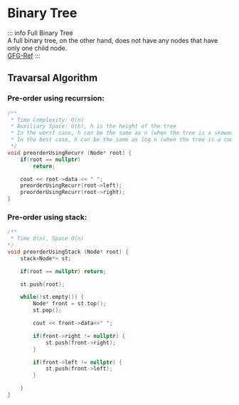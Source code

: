 # Binary Tree

::: info
Full Binary Tree \
A full binary tree, on the other hand, does not have any nodes that have only one child node.\
[GFG-Ref](https://www.geeksforgeeks.org/full-binary-tree/)
:::

## Travarsal Algorithm

### Pre-order using recurrsion:

```cpp
/**
 * Time Complexity: O(n)
 * Auxiliary Space: O(h), h is the height of the tree
 * In the worst case, h can be the same as n (when the tree is a skewed tree)
 * In the best case, h can be the same as log n (when the tree is a complete tree)
 */
void preorderUsingRecurr (Node* root) {
    if(root == nullptr)
        return;

    cout << root->data << " ";
    preorderUsingRecurr(root->left);
    preorderUsingRecurr(root->right);
}
```

### Pre-order using stack:

```cpp
/**
 * Time O(n), Space O(n)
*/
void preorderUsingStack (Node* root) {
    stack<Node*> st;

    if(root == nullptr) return;

    st.push(root);

    while(!st.empty()) {
        Node* front = st.top();
        st.pop();

        cout << front->data<<" ";

        if(front->right != nullptr) {
            st.push(front->right);
        }

        if(front->left != nullptr) {
            st.push(front->left);
        }

    }
}
```
